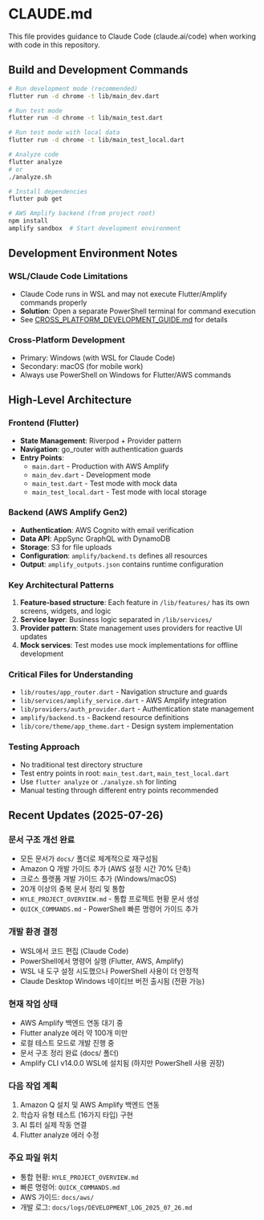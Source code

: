 # CLAUDE.md

This file provides guidance to Claude Code (claude.ai/code) when working with code in this repository.

## Build and Development Commands

```bash
# Run development mode (recommended)
flutter run -d chrome -t lib/main_dev.dart

# Run test mode
flutter run -d chrome -t lib/main_test.dart

# Run test mode with local data
flutter run -d chrome -t lib/main_test_local.dart

# Analyze code
flutter analyze
# or
./analyze.sh

# Install dependencies
flutter pub get

# AWS Amplify backend (from project root)
npm install
amplify sandbox  # Start development environment
```

## Development Environment Notes

### WSL/Claude Code Limitations
- Claude Code runs in WSL and may not execute Flutter/Amplify commands properly
- **Solution**: Open a separate PowerShell terminal for command execution
- See [CROSS_PLATFORM_DEVELOPMENT_GUIDE.md](./CROSS_PLATFORM_DEVELOPMENT_GUIDE.md) for details

### Cross-Platform Development
- Primary: Windows (with WSL for Claude Code)
- Secondary: macOS (for mobile work)
- Always use PowerShell on Windows for Flutter/AWS commands

## High-Level Architecture

### Frontend (Flutter)
- **State Management**: Riverpod + Provider pattern
- **Navigation**: go_router with authentication guards
- **Entry Points**: 
  - `main.dart` - Production with AWS Amplify
  - `main_dev.dart` - Development mode
  - `main_test.dart` - Test mode with mock data
  - `main_test_local.dart` - Test mode with local storage

### Backend (AWS Amplify Gen2)
- **Authentication**: AWS Cognito with email verification
- **Data API**: AppSync GraphQL with DynamoDB
- **Storage**: S3 for file uploads
- **Configuration**: `amplify/backend.ts` defines all resources
- **Output**: `amplify_outputs.json` contains runtime configuration

### Key Architectural Patterns
1. **Feature-based structure**: Each feature in `/lib/features/` has its own screens, widgets, and logic
2. **Service layer**: Business logic separated in `/lib/services/`
3. **Provider pattern**: State management uses providers for reactive UI updates
4. **Mock services**: Test modes use mock implementations for offline development

### Critical Files for Understanding
- `lib/routes/app_router.dart` - Navigation structure and guards
- `lib/services/amplify_service.dart` - AWS Amplify integration
- `lib/providers/auth_provider.dart` - Authentication state management
- `amplify/backend.ts` - Backend resource definitions
- `lib/core/theme/app_theme.dart` - Design system implementation

### Testing Approach
- No traditional test directory structure
- Test entry points in root: `main_test.dart`, `main_test_local.dart`
- Use `flutter analyze` or `./analyze.sh` for linting
- Manual testing through different entry points recommended

## Recent Updates (2025-07-26)

### 문서 구조 개선 완료
- 모든 문서가 `docs/` 폴더로 체계적으로 재구성됨
- Amazon Q 개발 가이드 추가 (AWS 설정 시간 70% 단축)
- 크로스 플랫폼 개발 가이드 추가 (Windows/macOS)
- 20개 이상의 중복 문서 정리 및 통합
- `HYLE_PROJECT_OVERVIEW.md` - 통합 프로젝트 현황 문서 생성
- `QUICK_COMMANDS.md` - PowerShell 빠른 명령어 가이드 추가

### 개발 환경 결정
- WSL에서 코드 편집 (Claude Code)
- PowerShell에서 명령어 실행 (Flutter, AWS, Amplify)
- WSL 내 도구 설정 시도했으나 PowerShell 사용이 더 안정적
- Claude Desktop Windows 네이티브 버전 출시됨 (전환 가능)

### 현재 작업 상태
- AWS Amplify 백엔드 연동 대기 중
- Flutter analyze 에러 약 100개 미만
- 로컬 테스트 모드로 개발 진행 중
- 문서 구조 정리 완료 (docs/ 폴더)
- Amplify CLI v14.0.0 WSL에 설치됨 (하지만 PowerShell 사용 권장)

### 다음 작업 계획
1. Amazon Q 설치 및 AWS Amplify 백엔드 연동
2. 학습자 유형 테스트 (16가지 타입) 구현
3. AI 튜터 실제 작동 연결
4. Flutter analyze 에러 수정

### 주요 파일 위치
- 통합 현황: `HYLE_PROJECT_OVERVIEW.md`
- 빠른 명령어: `QUICK_COMMANDS.md`
- AWS 가이드: `docs/aws/`
- 개발 로그: `docs/logs/DEVELOPMENT_LOG_2025_07_26.md`
